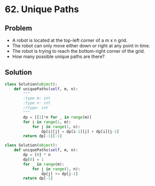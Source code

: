 # 62. Unique Paths

## Problem
- A robot is located at the top-left corner of a m x n grid.
- The robot can only move either down or right at any point in time. 
- The robot is trying to reach the bottom-right corner of the grid.
- How many possible unique paths are there?

## Solution
```python
class Solution(object):
    def uniquePaths(self, m, n):
        """
        :type m: int
        :type n: int
        :rtype: int
        """
        dp = [[1]*n for _ in range(m)]
        for i in range(1, m):
            for j in range(1, n):
                dp[i][j] = dp[i-1][j] + dp[i][j-1]
        return dp[-1][-1]
```

```python
class Solution(object):
    def uniquePaths(self, m, n):
        dp = [0] * n
        dp[0] = 1
        for _ in range(m):
            for j in range(1, n):
                dp[j] += dp[j-1]
        return dp[-1]
```
